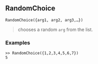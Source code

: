 ## RandomChoice

```
RandomChoice({arg1, arg2, arg3,…})
```
> chooses a random `arg` from the list.
 
### Examples

```
>> RandomChoice({1,2,3,4,5,6,7})
5
```